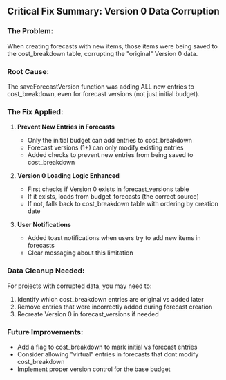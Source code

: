 
## Critical Fix Summary: Version 0 Data Corruption

### The Problem:
When creating forecasts with new items, those items were being saved to the cost_breakdown table, corrupting the "original" Version 0 data.

### Root Cause:
The saveForecastVersion function was adding ALL new entries to cost_breakdown, even for forecast versions (not just initial budget).

### The Fix Applied:

1. **Prevent New Entries in Forecasts**
   - Only the initial budget can add entries to cost_breakdown
   - Forecast versions (1+) can only modify existing entries
   - Added checks to prevent new entries from being saved to cost_breakdown

2. **Version 0 Loading Logic Enhanced**
   - First checks if Version 0 exists in forecast_versions table
   - If it exists, loads from budget_forecasts (the correct source)
   - If not, falls back to cost_breakdown table with ordering by creation date

3. **User Notifications**
   - Added toast notifications when users try to add new items in forecasts
   - Clear messaging about this limitation

### Data Cleanup Needed:
For projects with corrupted data, you may need to:
1. Identify which cost_breakdown entries are original vs added later
2. Remove entries that were incorrectly added during forecast creation
3. Recreate Version 0 in forecast_versions if needed

### Future Improvements:
- Add a flag to cost_breakdown to mark initial vs forecast entries
- Consider allowing "virtual" entries in forecasts that dont modify cost_breakdown
- Implement proper version control for the base budget

